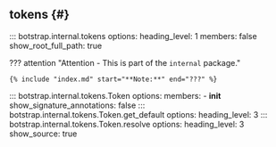 ## tokens {#}

<!-- prettier-ignore -->
::: botstrap.internal.tokens
    options:
      heading_level: 1
      members: false
      show_root_full_path: true

??? attention "Attention - This is part of the `internal` package."

    {% include "index.md" start="**Note:**" end="???" %}

<!-- prettier-ignore -->
::: botstrap.internal.tokens.Token
    options:
      members:
        - __init__
      show_signature_annotations: false
::: botstrap.internal.tokens.Token.get_default
    options:
      heading_level: 3
::: botstrap.internal.tokens.Token.resolve
    options:
      heading_level: 3
      show_source: true

<link rel="stylesheet" href="../stylesheets/tokens.css" />
<link rel="stylesheet" href="../../stylesheets/code-navigation.css" />
